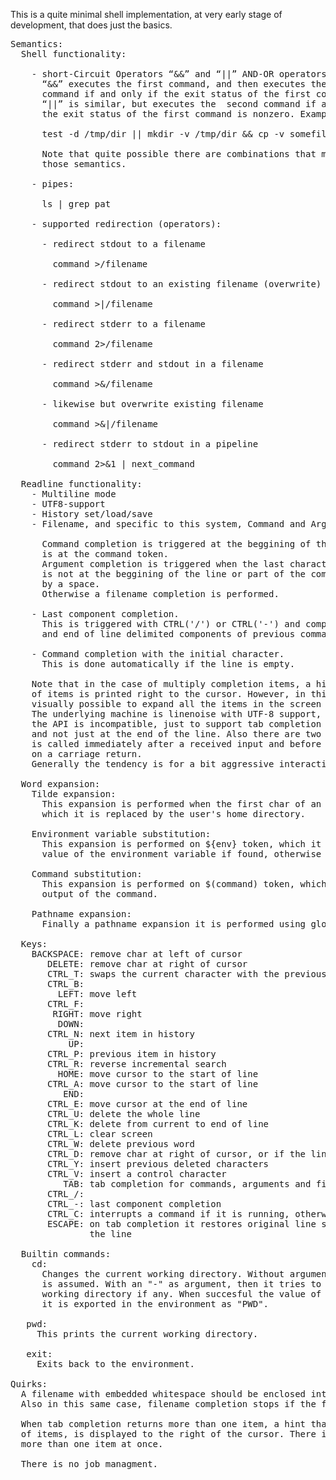 This is a quite minimal shell implementation, at very early stage of development,
that does just the basics.  
  
<pre>
Semantics:  
  Shell functionality:  
  
    - short-Circuit Operators “&&” and “||” AND-OR operators.  
      “&&” executes the first command, and then executes the second  
      command if and only if the exit status of the first command is zero.   
      “||” is similar, but executes the  second command if and only if   
      the exit status of the first command is nonzero. Example:  
  
      test -d /tmp/dir || mkdir -v /tmp/dir && cp -v somefile /tmp/dir  
  
      Note that quite possible there are combinations that maybe violate  
      those semantics.  
  
    - pipes:  
  
      ls | grep pat  
  
    - supported redirection (operators):  
  
      - redirect stdout to a filename  
  
        command >/filename  
  
      - redirect stdout to an existing filename (overwrite)  
  
        command >|/filename  
  
      - redirect stderr to a filename  
  
        command 2>/filename  
  
      - redirect stderr and stdout in a filename  
  
        command >&/filename  
  
      - likewise but overwrite existing filename  
  
        command >&|/filename  
  
      - redirect stderr to stdout in a pipeline  
  
        command 2>&1 | next_command  
  
  Readline functionality:  
    - Multiline mode  
    - UTF8-support  
    - History set/load/save  
    - Filename, and specific to this system, Command and Argument tab completion.  
  
      Command completion is triggered at the beggining of the line or when the cursor  
      is at the command token.  
      Argument completion is triggered when the last character is a dash (-) which it  
      is not at the beggining of the line or part of the command, and it is preceded  
      by a space.  
      Otherwise a filename completion is performed.  
  
    - Last component completion.  
      This is triggered with CTRL('/') or CTRL('-') and completes with the last space  
      and end of line delimited components of previous command lines.  
  
    - Command completion with the initial character.  
      This is done automatically if the line is empty.  
  
    Note that in the case of multiply completion items, a hint that indicates the number  
    of items is printed right to the cursor. However, in this implementation it is not  
    visually possible to expand all the items in the screen at once.  
    The underlying machine is linenoise with UTF-8 support, but in this implementation  
    the API is incompatible, just to support tab completion at any cursor point in the line,  
    and not just at the end of the line. Also there are two more callback functions, one that  
    is called immediately after a received input and before any processing, and the other  
    on a carriage return.  
    Generally the tendency is for a bit aggressive interaction.  
  
  Word expansion:  
    Tilde expansion:  
      This expansion is performed when the first char of an argument is a '~', and
      which it is replaced by the user's home directory.  
    
    Environment variable substitution:
      This expansion is performed on ${env} token, which it is replaced with the
      value of the environment variable if found, otherwise with an empty string.
    
    Command substitution:  
      This expansion is performed on $(command) token, which it is replaced with the  
      output of the command.  
    
    Pathname expansion:
      Finally a pathname expansion it is performed using glob().
   
  Keys:  
    BACKSPACE: remove char at left of cursor  
       DELETE: remove char at right of cursor  
       CTRL_T: swaps the current character with the previous  
       CTRL_B:  
         LEFT: move left  
       CTRL_F:  
        RIGHT: move right  
         DOWN:  
       CTRL_N: next item in history  
           UP:  
       CTRL_P: previous item in history  
       CTRL_R: reverse incremental search  
         HOME: move cursor to the start of line  
       CTRL_A: move cursor to the start of line  
          END:  
       CTRL_E: move cursor at the end of line  
       CTRL_U: delete the whole line  
       CTRL_K: delete from current to end of line  
       CTRL_L: clear screen  
       CTRL_W: delete previous word  
       CTRL_D: remove char at right of cursor, or if the line is empty, act as end-of-file  
       CTRL_Y: insert previous deleted characters  
       CTRL_V: insert a control character  
          TAB: tab completion for commands, arguments and filenames  
       CTRL_/:  
       CTRL_-: last component completion   
       CTRL_C: interrupts a command if it is running, otherwise it adds a line  
       ESCAPE: on tab completion it restores original line state, otherwise it clears  
               the line  

  Builtin commands:  
    cd:
      Changes the current working directory. Without arguments the user's home directory  
      is assumed. With an "-" as argument, then it tries to change to the previous  
      working directory if any. When succesful the value of the current working directory  
      it is exported in the environment as "PWD".
   
   pwd:
     This prints the current working directory.  
   
   exit:  
     Exits back to the environment.  
     
Quirks:  
  A filename with embedded whitespace should be enclosed into double quotes.  
  Also in this same case, filename completion stops if the filename is a directory.  
  
  When tab completion returns more than one item, a hint that shows the number  
  of items, is displayed to the right of the cursor. There is no way to display  
  more than one item at once.  

  There is no job managment.  
</pre>
